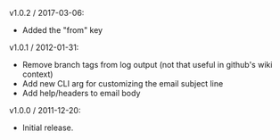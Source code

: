 v1.0.2 / 2017-03-06:

- Added the "from" key

v1.0.1 / 2012-01-31:

- Remove branch tags from log output (not that useful in github's wiki context)
- Add new CLI arg for customizing the email subject line
- Add help/headers to email body

v1.0.0 / 2011-12-20:

- Initial release.
